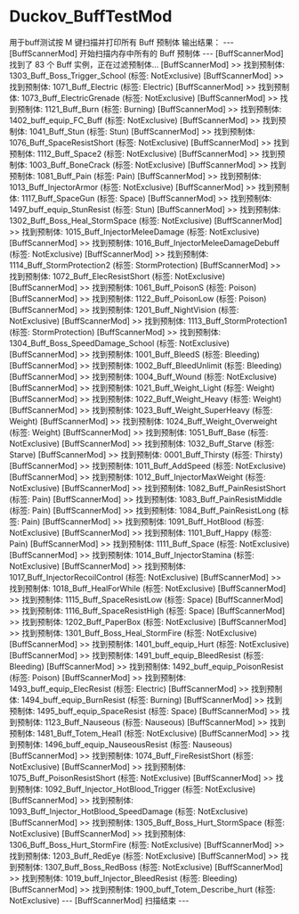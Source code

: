 # Duckov_BuffTestMod
用于buff测试按 M 键扫描并打印所有 Buff 预制体
输出结果：
--- [BuffScannerMod] 开始扫描内存中所有的 Buff 预制体 ---
[BuffScannerMod] 找到了 83 个 Buff 实例，正在过滤预制体...
[BuffScannerMod] >> 找到预制体: 1303_Buff_Boss_Trigger_School (标签: NotExclusive)
[BuffScannerMod] >> 找到预制体: 1071_Buff_Electric (标签: Electric)
[BuffScannerMod] >> 找到预制体: 1073_Buff_ElectricGrenade (标签: NotExclusive)
[BuffScannerMod] >> 找到预制体: 1121_Buff_Burn (标签: Burning)
[BuffScannerMod] >> 找到预制体: 1402_buff_equip_FC_Buff (标签: NotExclusive)
[BuffScannerMod] >> 找到预制体: 1041_Buff_Stun (标签: Stun)
[BuffScannerMod] >> 找到预制体: 1076_Buff_SpaceResistShort (标签: NotExclusive)
[BuffScannerMod] >> 找到预制体: 1112_Buff_Space2 (标签: NotExclusive)
[BuffScannerMod] >> 找到预制体: 1003_Buff_BoneCrack (标签: NotExclusive)
[BuffScannerMod] >> 找到预制体: 1081_Buff_Pain (标签: Pain)
[BuffScannerMod] >> 找到预制体: 1013_Buff_InjectorArmor (标签: NotExclusive)
[BuffScannerMod] >> 找到预制体: 1117_Buff_SpaceGun (标签: Space)
[BuffScannerMod] >> 找到预制体: 1497_buff_equip_StunResist (标签: Stun)
[BuffScannerMod] >> 找到预制体: 1302_Buff_Boss_Heal_StormSpace (标签: NotExclusive)
[BuffScannerMod] >> 找到预制体: 1015_Buff_InjectorMeleeDamage (标签: NotExclusive)
[BuffScannerMod] >> 找到预制体: 1016_Buff_InjectorMeleeDamageDebuff (标签: NotExclusive)
[BuffScannerMod] >> 找到预制体: 1114_Buff_StormProtection2 (标签: StormProtection)
[BuffScannerMod] >> 找到预制体: 1072_Buff_ElecResistShort (标签: NotExclusive)
[BuffScannerMod] >> 找到预制体: 1061_Buff_PoisonS (标签: Poison)
[BuffScannerMod] >> 找到预制体: 1122_Buff_PoisonLow (标签: Poison)
[BuffScannerMod] >> 找到预制体: 1201_Buff_NightVision (标签: NotExclusive)
[BuffScannerMod] >> 找到预制体: 1113_Buff_StormProtection1 (标签: StormProtection)
[BuffScannerMod] >> 找到预制体: 1304_Buff_Boss_SpeedDamage_School (标签: NotExclusive)
[BuffScannerMod] >> 找到预制体: 1001_Buff_BleedS (标签: Bleeding)
[BuffScannerMod] >> 找到预制体: 1002_Buff_BleedUnlimit (标签: Bleeding)
[BuffScannerMod] >> 找到预制体: 1004_Buff_Wound (标签: NotExclusive)
[BuffScannerMod] >> 找到预制体: 1021_Buff_Weight_Light (标签: Weight)
[BuffScannerMod] >> 找到预制体: 1022_Buff_Weight_Heavy (标签: Weight)
[BuffScannerMod] >> 找到预制体: 1023_Buff_Weight_SuperHeavy (标签: Weight)
[BuffScannerMod] >> 找到预制体: 1024_Buff_Weight_Overweight (标签: Weight)
[BuffScannerMod] >> 找到预制体: 1051_Buff_Base (标签: NotExclusive)
[BuffScannerMod] >> 找到预制体: 1032_Buff_Starve (标签: Starve)
[BuffScannerMod] >> 找到预制体: 0001_Buff_Thirsty (标签: Thirsty)
[BuffScannerMod] >> 找到预制体: 1011_Buff_AddSpeed (标签: NotExclusive)
[BuffScannerMod] >> 找到预制体: 1012_Buff_InjectorMaxWeight (标签: NotExclusive)
[BuffScannerMod] >> 找到预制体: 1082_Buff_PainResistShort (标签: Pain)
[BuffScannerMod] >> 找到预制体: 1083_Buff_PainResistMiddle (标签: Pain)
[BuffScannerMod] >> 找到预制体: 1084_Buff_PainResistLong (标签: Pain)
[BuffScannerMod] >> 找到预制体: 1091_Buff_HotBlood (标签: NotExclusive)
[BuffScannerMod] >> 找到预制体: 1101_Buff_Happy (标签: Pain)
[BuffScannerMod] >> 找到预制体: 1111_Buff_Space (标签: NotExclusive)
[BuffScannerMod] >> 找到预制体: 1014_Buff_InjectorStamina (标签: NotExclusive)
[BuffScannerMod] >> 找到预制体: 1017_Buff_InjectorRecoilControl (标签: NotExclusive)
[BuffScannerMod] >> 找到预制体: 1018_Buff_HealForWhile (标签: NotExclusive)
[BuffScannerMod] >> 找到预制体: 1115_Buff_SpaceResistLow (标签: Space)
[BuffScannerMod] >> 找到预制体: 1116_Buff_SpaceResistHigh (标签: Space)
[BuffScannerMod] >> 找到预制体: 1202_Buff_PaperBox (标签: NotExclusive)
[BuffScannerMod] >> 找到预制体: 1301_Buff_Boss_Heal_StormFire (标签: NotExclusive)
[BuffScannerMod] >> 找到预制体: 1401_buff_equip_Hurt (标签: NotExclusive)
[BuffScannerMod] >> 找到预制体: 1491_buff_equip_BleedResist (标签: Bleeding)
[BuffScannerMod] >> 找到预制体: 1492_buff_equip_PoisonResist (标签: Poison)
[BuffScannerMod] >> 找到预制体: 1493_buff_equip_ElecResist (标签: Electric)
[BuffScannerMod] >> 找到预制体: 1494_buff_equip_BurnResist (标签: Burning)
[BuffScannerMod] >> 找到预制体: 1495_buff_equip_SpaceResist (标签: Space)
[BuffScannerMod] >> 找到预制体: 1123_Buff_Nauseous (标签: Nauseous)
[BuffScannerMod] >> 找到预制体: 1481_Buff_Totem_Heal1 (标签: NotExclusive)
[BuffScannerMod] >> 找到预制体: 1496_buff_equip_NauseousResist (标签: Nauseous)
[BuffScannerMod] >> 找到预制体: 1074_Buff_FireResistShort (标签: NotExclusive)
[BuffScannerMod] >> 找到预制体: 1075_Buff_PoisonResistShort (标签: NotExclusive)
[BuffScannerMod] >> 找到预制体: 1092_Buff_Injector_HotBlood_Trigger (标签: NotExclusive)
[BuffScannerMod] >> 找到预制体: 1093_Buff_Injector_HotBlood_SpeedDamage (标签: NotExclusive)
[BuffScannerMod] >> 找到预制体: 1305_Buff_Boss_Hurt_StormSpace (标签: NotExclusive)
[BuffScannerMod] >> 找到预制体: 1306_Buff_Boss_Hurt_StormFire (标签: NotExclusive)
[BuffScannerMod] >> 找到预制体: 1203_Buff_RedEye (标签: NotExclusive)
[BuffScannerMod] >> 找到预制体: 1307_Buff_Boss_RedBoss (标签: NotExclusive)
[BuffScannerMod] >> 找到预制体: 1019_buff_Injector_BleedResist (标签: Bleeding)
[BuffScannerMod] >> 找到预制体: 1900_buff_Totem_Describe_hurt (标签: NotExclusive)
--- [BuffScannerMod] 扫描结束 ---
